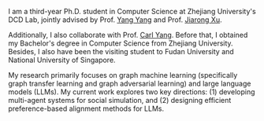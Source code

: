 
I am a third-year Ph.D. student in Computer Science at Zhejiang University's DCD Lab, jointly advised by Prof. [Yang Yang](http://yangy.org/) and Prof. [Jiarong Xu](https://galina0217.github.io/#). 

Additionally, I also collaborate with Prof. [Carl Yang](https://www.cs.emory.edu/~jyang71/). Before that, I obtained my Bachelor's degree in Computer Science from Zhejiang University. Besides, I also have been the visiting student to Fudan University and National University of Singapore.

My research primarily focuses on graph machine learning (specifically graph transfer learning and graph adversarial learning) and large language models (LLMs).
My current work explores two key directions: (1) developing multi-agent systems for social simulation, and (2) designing efficient preference-based alignment methods for LLMs.
